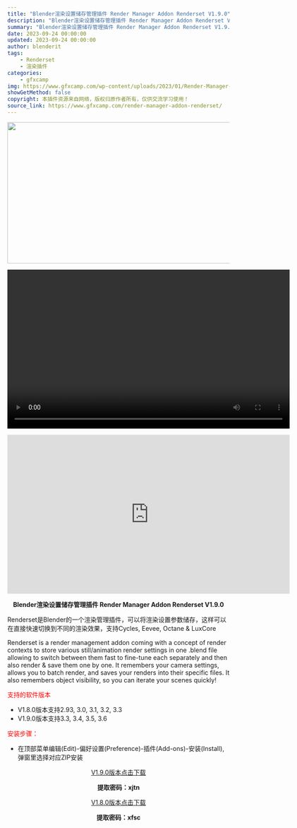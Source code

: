 ```yaml
---
title: "Blender渲染设置储存管理插件 Render Manager Addon Renderset V1.9.0"
description: "Blender渲染设置储存管理插件 Render Manager Addon Renderset V1.9.0 Renderset是Blender的一个渲染管理插件，可以将渲染设置参数储存，这样可以在..."
summary: "Blender渲染设置储存管理插件 Render Manager Addon Renderset V1.9.0 Renderset是Blender的一个渲染管理插件，可以将渲染设置参数储存，这样可以在..."
date: 2023-09-24 00:00:00
updated: 2023-09-24 00:00:00
author: blenderit
tags: 
    - Renderset
    - 渲染插件
categories:
    - gfxcamp
img: https://www.gfxcamp.com/wp-content/uploads/2023/01/Render-Manager-Addon-Renderset.jpg
showGetMethod: false
copyright: 本插件资源来自网络，版权归原作者所有，仅供交流学习使用！
source_link: https://www.gfxcamp.com/render-manager-addon-renderset/
---
```

<div><p><img decoding="async" class="aligncenter size-full wp-image-115213" src="https://www.gfxcamp.com/wp-content/uploads/2023/01/Render-Manager-Addon-Renderset.jpg" data-src="https://www.gfxcamp.com/wp-content/uploads/2023/01/Render-Manager-Addon-Renderset.jpg" alt="" width="640" height="320" data-srcset="https://www.gfxcamp.com/wp-content/uploads/2023/01/Render-Manager-Addon-Renderset.jpg 640w, https://www.gfxcamp.com/wp-content/uploads/2023/01/Render-Manager-Addon-Renderset-150x75.jpg 150w" data-sizes="(max-width: 640px) 100vw, 640px"><br>
</p><center><div style="width: 640px;" class="wp-video"><!--[if lt IE 9]><script>document.createElement('video');</script><![endif]-->
<video class="wp-video-shortcode" id="video-105728-1" width="640" height="360" preload="true" controls="controls"><source type="video/mp4" src="http://cloud.video.taobao.com/play/u/null/p/1/e/6/t/1/428659564845.mp4?_=1"></source><a href="http://cloud.video.taobao.com/play/u/null/p/1/e/6/t/1/428659564845.mp4">http://cloud.video.taobao.com/play/u/null/p/1/e/6/t/1/428659564845.mp4</a></video></div></center><p style="text-align: center;"><strong><iframe loading="lazy" src="https://player.youku.com/embed/XNjA0NDAxOTQ3Mg==" width="640" height="360" frameborder="0" allowfullscreen="allowfullscreen" data-mce-fragment="1"></iframe></strong></p><p style="text-align: center;"><strong>Blender渲染设置储存管理插件 Render Manager Addon Renderset V1.9.0</strong></p><p>Renderset是Blender的一个渲染管理插件，可以将渲染设置参数储存，这样可以在直接快速切换到不同的渲染效果，支持Cycles, Eevee, Octane &amp; LuxCore</p><p>Renderset is a render management addon coming with a concept of render contexts to store various still/animation render settings in one .blend file allowing to switch between them fast to fine-tune each separately and then also render &amp; save them one by one. It remembers your camera settings, allows you to batch render, and saves your renders into their specific files. It also remembers object visibility, so you can iterate your scenes quickly!</p><p><span style="color: #ff0000;">支持的软件版本</span></p><ul>
<li>V1.8.0版本支持2.93, 3.0, 3.1, 3.2, 3.3</li>
<li>V1.9.0版本支持3.3, 3.4, 3.5, 3.6</li>
</ul><p><span style="color: #ff0000;">安装步骤：</span></p><ul>
<li>在顶部菜单编辑(Edit)-偏好设置(Preference)-插件(Add-ons)-安装(Install),弹窗里选择对应ZIP安装</li>
</ul><p style="text-align: center;"><a class="maxbutton-3 maxbutton maxbutton-baidu" target="_blank" rel="noopener" href="https://pan.baidu.com/s/1apA9D8wMICtCERYcqEVaqQ?pwd=xjtn"><span class="mb-text">V1.9.0版本点击下载</span></a></p><p style="text-align: center;"><strong>提取密码：xjtn</strong></p><p style="text-align: center;"><a class="maxbutton-3 maxbutton maxbutton-baidu" target="_blank" rel="noopener" href="https://pan.baidu.com/s/11U5eOQZ9UttRCe7Zz-aBZQ?pwd=xfsc"><span class="mb-text">V1.8.0版本点击下载</span></a></p><p style="text-align: center;"><strong>提取密码：xfsc</strong></p></div>